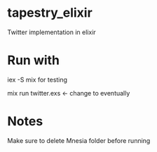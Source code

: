 # tapestry_elixir
Twitter implementation in elixir

# Run with
iex -S mix for testing

mix run twitter.exs <- change to eventually

# Notes
Make sure to delete Mnesia folder before running